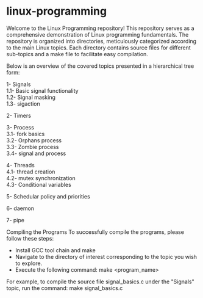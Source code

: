 # linux-programming
Welcome to the Linux Programming repository! This repository serves as a comprehensive demonstration of Linux programming fundamentals. The repository is organized into directories, meticulously categorized according to the main Linux topics. Each directory contains source files for different sub-topics and a make file to facilitate easy compilation.

Below is an overview of the covered topics presented in a hierarchical tree form:

1- Signals                                                                                 
         1.1- Basic signal functionality                                                   
         1.2- Signal masking                                                               
         1.3- sigaction   
                                                                          
2- Timers
         
3- Process                                                                         
          3.1- fork basics                                                         
          3.2- Orphans process                                                     
          3.3- Zombie process                                                      
          3.4- signal and process 

4- Threads                                                                                
          4.1- thread creation                                                            
          4.2- mutex synchronization                                                       
          4.3- Conditional variables                                                       

5- Schedular policy and priorities                      

6- daemon                      

7- pipe                     

                                                                                                                                                                                    
Compiling the Programs
To successfully compile the programs, please follow these steps:

- Install GCC tool chain and make 
- Navigate to the directory of interest corresponding to the topic you wish to explore.
- Execute the following command: make <program_name>

For example, to compile the source file signal_basics.c under the "Signals" topic, run the command: make signal_basics.c

